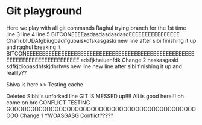 # Git playground

Here we play with all git commands
Raghul trying branch for the 1st time
line 3
line 4
line 5
BITCONEEEEasdasdasdasdasdEEEEEEEEEEEEEEEE
ChafiubIUDAfgbiugbadifgubaiskdfskasgaski
new line after sibi finishing it up and raghul breaking it
BITCONEEEEEEEEEEEEEEEEEEEEEEEEEEEEEEEEEEEEEEEEEEEEEEEEEEEEEEEEEEEEEEEEEEEEEEEEEEEE adsfjkhaiuehfdk
Change 2 haskasgaski sdfkjdiopasdhfskjdnrhws
new line
new line after sibi finishing it up and reallly??

Shiva is here >> Testing cache

Deleted Sibhi's unforked line
GIT IS MESSED up!!!! All is good here!!! oh come on bro
CONFLICT TESTING GOOOOOOOOOOOOOOOOOOOOOOOOOOOOOOOOOOOOOOOOOOOOOOOOO
Change 1 YWOASGASG
Conflict?????
